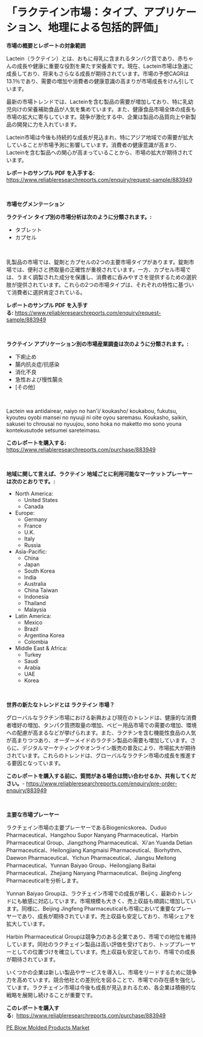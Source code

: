 <p><h1>「ラクテイン市場：タイプ、アプリケーション、地理による包括的評価」</h1></p><p><strong>市場の概要とレポートの対象範囲</strong></p>
<p><p>Lactein（ラクテイン）とは、おもに母乳に含まれるタンパク質であり、赤ちゃんの成長や健康に重要な役割を果たす栄養素です。現在、Lactein市場は急速に成長しており、将来もさらなる成長が期待されています。市場の予想CAGRは13.1％であり、需要の増加や消費者の健康意識の高まりが市場成長をけん引しています。</p><p>最新の市場トレンドでは、Lacteinを含む製品の需要が増加しており、特に乳幼児向けの栄養補助食品が人気を集めています。また、健康食品市場全体の成長も市場の拡大に寄与しています。競争が激化する中、企業は製品の品質向上や新製品の開発に力を入れています。</p><p>Lactein市場は今後も持続的な成長が見込まれ、特にアジア地域での需要が拡大していることが市場予測に影響しています。消費者の健康意識が高まり、Lacteinを含む製品への関心が高まっていることから、市場の拡大が期待されています。</p></p>
<p><strong>レポートのサンプル PDF を入手する:</strong> <a href="https://www.reliableresearchreports.com/enquiry/request-sample/883949">https://www.reliableresearchreports.com/enquiry/request-sample/883949</a></p>
<p>&nbsp;</p>
<p><strong>市場セグメンテーション</strong></p>
<p><strong>ラクテイン タイプ別の市場分析は次のように分類されます。:</strong></p>
<p><ul><li>タブレット</li><li>カプセル</li></ul></p>
<p>&nbsp;</p>
<p><p>乳製品の市場では、錠剤とカプセルの2つの主要市場タイプがあります。錠剤市場では、便利さと摂取量の正確性が重視されています。一方、カプセル市場では、うまく調製された成分を保護し、消費者に呑みやすさを提供するための選択肢が提供されています。これらの2つの市場タイプは、それぞれの特性に基づいて消費者に選択肯定されている。</p></p>
<p><strong>レポートのサンプル PDF を入手する:</strong>&nbsp;<a href="https://www.reliableresearchreports.com/enquiry/request-sample/883949">https://www.reliableresearchreports.com/enquiry/request-sample/883949</a></p>
<p>&nbsp;</p>
<p><strong> ラクテイン アプリケーション別の市場産業調査は次のように分類されます。:</strong></p>
<p><ul><li>下痢止め</li><li>腸内抗炎症/抗感染</li><li>消化不良</li><li>急性および慢性腸炎</li><li>[その他]</li></ul></p>
<p>&nbsp;</p>
<p><p>Lactein wa antidairear, naiyo no han'i/ koukasho/ koukabou, fukutsu, kyouteu oyobi mansei no nyuuji ni oite oyou saremasu. Koukasho, saikin, sakusei to chrousai no nyuujou, sono hoka no maketto mo sono youna kontekusutode setsumei sareteimasu.</p></p>
<p><strong>このレポートを購入する:</strong>&nbsp; <a href="https://www.reliableresearchreports.com/purchase/883949">https://www.reliableresearchreports.com/purchase/883949</a></p>
<p>&nbsp;</p>
<p><strong>地域に関して言えば、ラクテイン 地域ごとに利用可能なマーケットプレーヤーは次のとおりです。:</strong></p>
<p><ul>
    <li>
        North America:
        <ul>
            <li>United States</li>
            <li>Canada</li>
        </ul>
    </li>
    <li>
        Europe:
        <ul>
            <li>Germany</li>
            <li>France</li>
            <li>U.K.</li>
            <li>Italy</li>
            <li>Russia</li>
        </ul>
    </li>
    <li>
        Asia-Pacific:
        <ul>
            <li>China</li>
            <li>Japan</li>
            <li>South Korea</li>
            <li>India</li>
            <li>Australia</li>
            <li>China Taiwan</li>
            <li>Indonesia</li>
            <li>Thailand</li>
            <li>Malaysia</li>
        </ul>
    </li>
    <li>
        Latin America:
        <ul>
            <li>Mexico</li>
            <li>Brazil</li>
            <li>Argentina Korea</li>
            <li>Colombia</li>
        </ul>
    </li>
    <li>
        Middle East & Africa:
        <ul>
            <li>Turkey</li>
            <li>Saudi</li>
            <li>Arabia</li>
            <li>UAE</li>
            <li>Korea</li>
        </ul>
    </li>
    </ul></p>
<p>&nbsp;</p>
<p><strong>世界の新たなトレンドとは ラクテイン 市場？</strong></p>
<p><p>グローバルなラクチン市場における新興および現在のトレンドは、健康的な消費者嗜好の増加、タンパク質摂取量の増加、ベビー用品市場での需要の増加、環境への配慮が高まるなどが挙げられます。また、ラクチンを含む機能性食品の人気が高まりつつあり、オーダーメイドのラクチン製品の需要も増加しています。さらに、デジタルマーケティングやオンライン販売の普及により、市場拡大が期待されています。これらのトレンドは、グローバルなラクチン市場の成長を推進する要因となっています。</p></p>
<p><strong>このレポートを購入する前に、質問がある場合は問い合わせるか、共有してください。</strong>- <a href="https://www.reliableresearchreports.com/enquiry/pre-order-enquiry/883949">https://www.reliableresearchreports.com/enquiry/pre-order-enquiry/883949</a></p>
<p>&nbsp;</p>
<p><strong>主要な市場プレーヤー</strong></p>
<p><p>ラクチェイン市場の主要プレーヤーであるBiogenicskorea、Duduo Pharmaceutical、Hangzhou Supor Nanyang Pharmaceutical、Harbin Pharmaceutical Group、Jiangzhong Pharmaceutical、Xi'an Yuanda Detian Pharmaceutical、Heilongjiang Kangmaisi Pharmaceutical、Biorhythm、Daewon Pharmaceutical、Yichun Pharmaceutical、Jiangsu Meitong Pharmaceutical、Yunnan Baiyao Group、Heilongjiang Baitai Pharmaceutical、Zhejiang Nanyang Pharmaceutical、Beijing Jingfeng Pharmaceuticalを分析します。</p><p>Yunnan Baiyao Groupは、ラクチェイン市場での成長が著しく、最新のトレンドにも敏感に対応しています。市場規模も大きく、売上収益も順調に増加しています。同様に、Beijing Jingfeng Pharmaceuticalも市場において重要なプレーヤーであり、成長が期待されています。売上収益も安定しており、市場シェアを拡大しています。</p><p>Harbin Pharmaceutical Groupは競争力のある企業であり、市場での地位を維持しています。同社のラクチェイン製品は高い評価を受けており、トッププレーヤーとしての位置づけを確立しています。売上収益も安定しており、市場での成長が期待されています。</p><p>いくつかの企業は新しい製品やサービスを導入し、市場をリードするために競争力を高めています。競合他社との差別化を図ることで、市場での存在感を強化しています。ラクチェイン市場は今後も成長が見込まれるため、各企業は積極的な戦略を展開し続けることが重要です。</p></p>
<p><strong>このレポートを購入する:</strong>&nbsp;&nbsp;<a href="https://www.reliableresearchreports.com/purchase/883949">https://www.reliableresearchreports.com/purchase/883949</a></p>
<p><p><a href="https://extreme-scabiosa-c81.notion.site/PE-Blow-Molded-Products-Market-Share-Market-New-Trends-Analysis-Report-By-Type-By-Application-By-cd3d167744344095927101a40c01a383">PE Blow Molded Products Market</a></p></p>